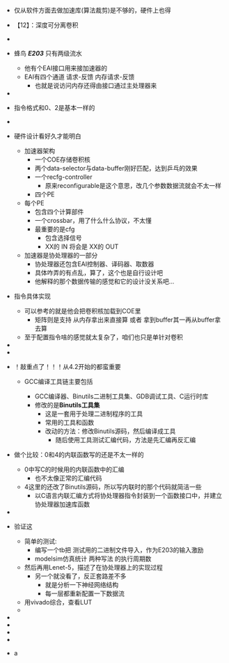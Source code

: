 * 仅从软件方面去做加速库(算法裁剪)是不够的，硬件上也得
* 【12】：深度可分离卷积
* 
* 蜂鸟 ***E203*** 只有两级流水

  * 他有个EAI接口用来接加速器的
  * EAI有四个通道 请求-反馈 内存请求-反馈
    * 也就是说访问内存还得由接口通过主处理器来
* 
* 指令格式和0、2是基本一样的
* 
* 硬件设计看好久才能明白

  * 加速器架构
    * 一个COE存储卷积核
    * 两个data-selector与data-buffer刚好匹配，达到乒乓的效果
    * 一个recfg-controller
      * 原来reconfigurable是这个意思，改几个参数数据流就会不太一样
    * 四个PE
  * 每个PE
    * 包含四个计算部件
    * 一个crossbar，用了什么什么协议，不太懂
    * 最重要的是cfg
      * 包含选择信号
      * XX的 IN 将会是 XX的 OUT
  * 加速器是协处理器的一部分
    * 协处理器还包含EAI控制器、译码器、取数器
    * 具体咋弄的有点乱，算了，这个也是自行设计吧
    * 他解释的那个数据传输的感觉和它的设计没关系吧...
* 指令具体实现

  * 可以参考的就是他会把卷积核加载到COE里
    * 矩阵则是支持 从内存拿出来直接算 或者 拿到buffer其一再从buffer拿去算
  * 至于配置指令啥的感觉就太复杂了，咱们也只是单针对卷积
* 
* 
* ！敲重点了！！！从4.2开始的都蛮重要

  * GCC编译工具链主要包括

    * GCC编译器、Binutils二进制工具集、GDB调试工具、C运行时库
    * 修改的是**Binutils工具集**
      * 这是一套用于处理二进制程序的工具
      * 常用的工具和函数
      * 改动的方法：修改Binutils源码，然后编译成工具
        * 随后使用工具测试汇编代码，方法是先汇编再反汇编
* 做个比较：0和4的内联函数写的还是不太一样的

  * 0中写C的时候用的内联函数中的汇编
    * 也不太像正常的汇编代码
  * 4这里的还改了Binutils源码，所以写内联时的那个代码就简洁一些
    * 以C语言内联汇编方式将协处理器指令封装到一个函数接口中，并建立协处理器加速库函数
* 
* 验证这

  * 简单的测试:
    * 编写一个tb把 测试用的二进制文件导入，作为E203的输入激励
    * modelsim仿真统计 两种写法 的执行周期数
  * 然后再用Lenet-5，描述了在协处理器上的实现过程
    * 另一个就没看了，反正套路差不多
      * 就是分析一下神经网络结构
      * 每一层都重新配置一下数据流
  * 用vivado综合，查看LUT
  * 
* 
* 
* 
* 
* a
